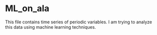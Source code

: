 # ML_on_ala
This file contains time series of periodic variables. I am trying to analyze this data using machine learning techniques.
